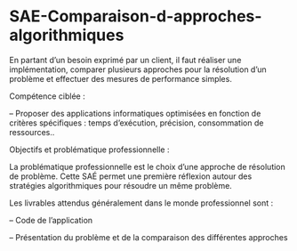 # SAE-Comparaison-d-approches-algorithmiques
En partant d’un besoin exprimé par un client, il faut réaliser une implémentation, comparer plusieurs approches pour la résolution d’un problème et effectuer des mesures de performance simples.

Compétence ciblée :

– Proposer des applications informatiques optimisées en fonction de critères spécifiques : temps d’exécution, précision,
consommation de ressources..

Objectifs et problématique professionnelle :

La problématique professionnelle est le choix d’une approche de résolution de problème. Cette SAÉ permet une première
réflexion autour des stratégies algorithmiques pour résoudre un même problème.

Les livrables attendus généralement dans le monde professionnel sont :

– Code de l’application

– Présentation du problème et de la comparaison des différentes approches

